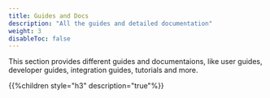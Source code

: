 ```yaml
---
title: Guides and Docs
description: "All the guides and detailed documentation"
weight: 3
disableToc: false
---
```


This section provides different guides and documentaions, like user guides, developer guides, integration guides, tutorials and more.

{{%children style="h3" description="true"%}}  
